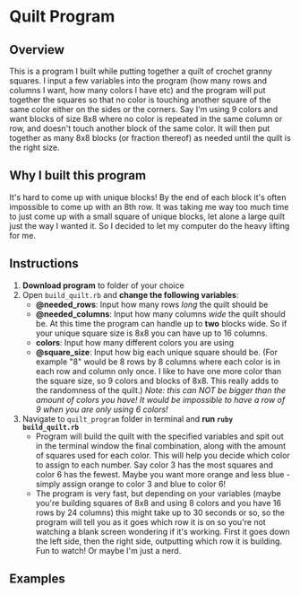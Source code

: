 # Quilt Program

## Overview

This is a program I built while putting together a quilt of crochet granny squares. I input a few variables into the program (how many rows and columns I want, how many colors I have etc) and the program will put together the squares so that no color is touching another square of the same color either on the sides or the corners. Say I'm using 9 colors and want blocks of size 8x8 where no color is repeated in the same column or row, and doesn't touch another block of the same color. It will then put together as many 8x8 blocks (or fraction thereof) as needed until the quilt is the right size. 

## Why I built this program

It's hard to come up with unique blocks! By the end of each block it's often impossible to come up with an 8th row. It was taking me way too much time to just come up with a small square of unique blocks, let alone a large quilt just the way I wanted it. So I decided to let my computer do the heavy lifting for me. 

## Instructions

1. **Download program** to folder of your choice
2. Open `build_quilt.rb` and **change the following variables**:
    * **@needed_rows**: Input how many rows _long_ the quilt should be
    * **@needed_columns**: Input how many columns _wide_ the quilt should be. At this time the program can handle up to **two** blocks wide. So if your unique square size is 8x8 you can have up to 16 columns. 
    * **colors**: Input how many different colors you are using
    * **@square_size**: Input how big each unique square should be. (For example "8" would be 8 rows by 8 columns where each color is in each row and column only once. I like to have one more color than the square size, so 9 colors and blocks of 8x8. This really adds to the randomness of the quilt.) _Note: this can NOT be bigger than the amount of colors you have! It would be impossible to have a row of 9 when you are only using 6 colors!_
3. Navigate to `quilt_program` folder in terminal and **run `ruby build_quilt.rb`**
    * Program will build the quilt with the specified variables and spit out in the terminal window the final combination, along with the amount of squares used for each color. This will help you decide which color to assign to each number. Say color 3 has the most squares and color 6 has the fewest. Maybe you want more orange and less blue - simply assign orange to color 3 and blue to color 6!
    * The program is very fast, but depending on your variables (maybe you're building squares of 8x8 and using 8 colors and you have 16 rows by 24 columns) this might take up to 30 seconds or so, so the program will tell you as it goes which row it is on so you're not watching a blank screen wondering if it's working. First it goes down the left side, then the right side, outputting which row it is building. Fun to watch! Or maybe I'm just a nerd. 

## Examples 
